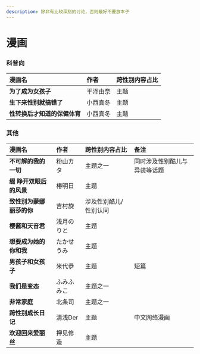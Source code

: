```yaml
---
description: 除非有比较深刻的讨论，否则最好不要放本子
---
```


# 漫画

### 科普向

| 漫画名 | 作者 | 跨性别内容占比 |
| :--- | :--- | :--- |
| **为了成为女孩子** | 平泽由奈 | 主题 |
| **生下来性别就搞错了** | 小西真冬 | 主题 |
| **性转换后才知道的保健体育** | 小西真冬 | 主题 |

### 其他

| 漫画名 | 作者 | 跨性别内容占比 | 备注 |
| :--- | :--- | :--- | :--- |
| **不可解的我的一切** | 粉山カタ | 主题之一 | 同时涉及性别酷儿与异装等话题 |
| **缀 睁开双眼后的风景** | 椿明日 | 主题 |  |
| **致性别为蒙娜丽莎的你** | 吉村旋 | 涉及性别酷儿/性别认同 |  |
| **樱酱和天音君** | 浅月のりと | 主题 |  |
| **想要成为她的你和我** | たかせうみ | 主题 |  |
| **男孩子和女孩子** | 米代恭 | 主题 | 短篇 |
| **我们是变态** | ふみふみこ | 主题之一 |  |
| **非常家庭** | 北条司 | 主题之一 |  |
| **跨性别成长日记** | 清浅Der | 主题 | 中文网络漫画 |
| **欢迎回来爱丽丝** | 押见修造 | 主题 |  |



